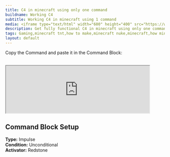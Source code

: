 ```yaml
---
title: C4 in minecraft using only one command
buildname: Working C4
subtitle: Working C4 in minecraft using 1 command
media: <iframe type="text/html" width="600" height="400" src="https://www.youtube.com/embed/GPy6StcfeRM" frameborder="0"></iframe>
description: Get fully functional C4 in minecraft using only one command! You can detonate these C4 wirelessly using a remote controller.
tags: Gaming,minecraft tnt,how to make,minecraft nuke,minecraft,how minecraft was beaten in 90 seconds,minecraft c4,how to get c4 in minecraft,tnt,how to make c4 in minecraft,make,minecraft one command,minecraft one command block creations,minecraft one command block creations 1.15,minecraft one command block,minecraft one command creations,minecraft one command generator,minecraft one command house,how to get command block in minecraft xbox one,1.16,1.16 one command,mc
layout: default
---
```


<p>

Copy the Command and paste it in the Command Block: <br/><br/>
<iframe src="https://myoctagon.github.io/asset/c4onecmd/command.html" width="90%"></iframe>

</p>

<h2 class="content-header">
Command Block Setup
</h2>

<p class="lead text-muted">

<b>Type:</b> Impulse <br>
<b>Condition:</b> Unconditional <br>
<b>Activator:</b> Redstone <br>

</p>


<br/>
